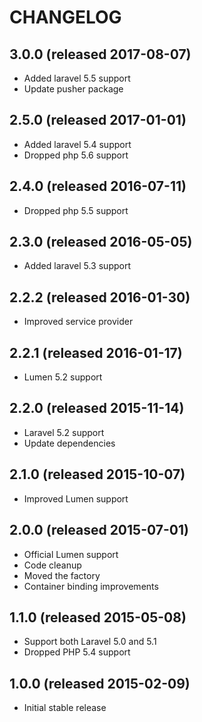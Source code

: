 # CHANGELOG

## 3.0.0 (released 2017-08-07)

- Added laravel 5.5 support
- Update pusher package

## 2.5.0 (released 2017-01-01)

- Added laravel 5.4 support
- Dropped php 5.6 support

## 2.4.0 (released 2016-07-11)

- Dropped php 5.5 support

## 2.3.0 (released 2016-05-05)

- Added laravel 5.3 support

## 2.2.2 (released 2016-01-30)

- Improved service provider

## 2.2.1 (released 2016-01-17)

- Lumen 5.2 support

## 2.2.0 (released 2015-11-14)

- Laravel 5.2 support
- Update dependencies

## 2.1.0 (released 2015-10-07)

- Improved Lumen support

## 2.0.0 (released 2015-07-01)

- Official Lumen support
- Code cleanup
- Moved the factory
- Container binding improvements

## 1.1.0 (released 2015-05-08)

- Support both Laravel 5.0 and 5.1
- Dropped PHP 5.4 support

## 1.0.0 (released 2015-02-09)

- Initial stable release
